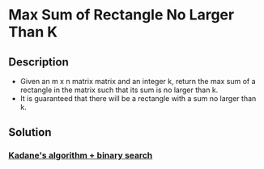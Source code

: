 # Max Sum of Rectangle No Larger Than K

## Description

* Given an m x n matrix matrix and an integer k, return the max sum of a rectangle in the matrix such that its sum is no larger than k.
* It is guaranteed that there will be a rectangle with a sum no larger than k.

## Solution

### [Kadane's algorithm + binary search](https://programmersought.com/article/1962235320/)
